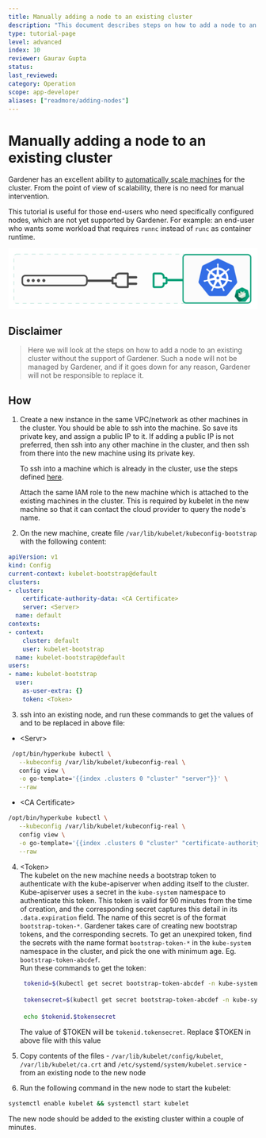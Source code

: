 ```yaml
---
title: Manually adding a node to an existing cluster
description: "This document describes steps on how to add a node to an existing cluster without the support of Gardener"
type: tutorial-page
level: advanced
index: 10
reviewer: Gaurav Gupta
status: 
last_reviewed: 
category: Operation
scope: app-developer
aliases: ["readmore/adding-nodes"]
---
```

# Manually adding a node to an existing cluster
Gardener has an excellent ability to [automatically scale machines](/components/mcm/) for the cluster. From the point of view 
of scalability, there is no need for manual intervention. 

This tutorial is useful for those end-users who need specifically configured nodes, which are not yet supported 
by Gardener. For example: an end-user who wants some workload that requires `runnc` instead of `runc` as container 
runtime.

![teaser](teaser.svg)

## Disclaimer

> Here we will look at the steps on how to add a node to an existing cluster without the support of Gardener. 
Such a node will not be managed by Gardener, and if it goes down for any reason, Gardener will not be 
responsible to replace it.


## How
1. Create a new instance in the same VPC/network as other machines in the cluster. You should be able to ssh into the machine. So save its private key, and assign a public IP to it. If adding a public IP is not preferred, then ssh into any other machine in the cluster, and then ssh from there into the new machine using its private key.

   To ssh into a machine which is already in the cluster, use the steps defined [here](https://github.wdf.sap.corp/pages/kubernetes/gardener/015-tutorials/content/howto/ssh-into-node/ "ssh-into-node").

   Attach the same IAM role to the new machine which is attached to the existing machines in the cluster. This is required by kubelet in the new machine so that it can contact the cloud provider to query the node's name.

1. On the new machine, create file `/var/lib/kubelet/kubeconfig-bootstrap` with the following content:

```yaml
apiVersion: v1
kind: Config
current-context: kubelet-bootstrap@default
clusters:
- cluster:
    certificate-authority-data: <CA Certificate>
    server: <Server>
  name: default
contexts:
- context:
    cluster: default
    user: kubelet-bootstrap
  name: kubelet-bootstrap@default
users:
- name: kubelet-bootstrap
  user:
    as-user-extra: {}
    token: <Token>
```

3. ssh into an existing node, and run these commands to get the values of <CA Certificate> and <Server> to be replaced in above file:
- \<Servr>
```bash
 /opt/bin/hyperkube kubectl \
   --kubeconfig /var/lib/kubelet/kubeconfig-real \
   config view \
   -o go-template='{{index .clusters 0 "cluster" "server"}}' \
   --raw
 ```
- \<CA Certificate>
```bash
/opt/bin/hyperkube kubectl \
   --kubeconfig /var/lib/kubelet/kubeconfig-real \
   config view \
   -o go-template='{{index .clusters 0 "cluster" "certificate-authority-data"}}' \
   --raw
```

4. \<Token>\
  The kubelet on the new machine needs a bootstrap token to authenticate with the kube-apiserver when adding itself to the cluster. Kube-apiserver uses a secret in the `kube-system` namespace to authenticate this token. This token is valid for 90 minutes from the time of creation, and the corresponding secret captures this detail in its `.data.expiration` field. The name of this secret is of the format `bootstrap-token-*`. Gardener takes care of creating new bootstrap tokens, and the corresponding secrets.
  To get an unexpired token, find the secrets with the name format `bootstrap-token-*` in the `kube-system` namespace in the cluster, and pick the one with minimum age. Eg. `bootstrap-token-abcdef`.\
  Run these commands to get the token:
   ```bash
    tokenid=$(kubectl get secret bootstrap-token-abcdef -n kube-system -o go-template='{{index .data "token-id"}}' | base64 --decode)

    tokensecret=$(kubectl get secret bootstrap-token-abcdef -n kube-system -o go-template='{{index .data "token-secret"}}' | base64 --decode)

    echo $tokenid.$tokensecret
   ```
   The value of $TOKEN will be `tokenid.tokensecret`. Replace $TOKEN in above file with this value

5. Copy contents of the files - `/var/lib/kubelet/config/kubelet`, `/var/lib/kubelet/ca.crt` and `/etc/systemd/system/kubelet.service` - from an existing node to the new node

6. Run the following command in the new node to start the kubelet:
```bash
systemctl enable kubelet && systemctl start kubelet
```

The new node should be added to the existing cluster within a couple of minutes.

